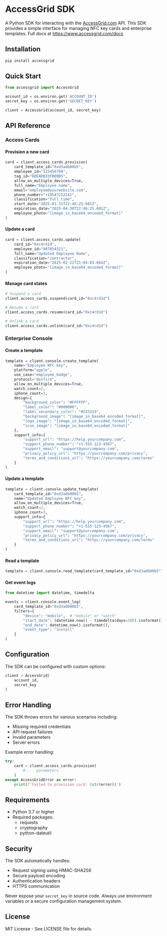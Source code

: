 # AccessGrid SDK

A Python SDK for interacting with the [AccessGrid.com](https://www.accessgrid.com) API. This SDK provides a simple interface for managing NFC key cards and enterprise templates. Full docs at https://www.accessgrid.com/docs

## Installation

```bash
pip install accessgrid
```

## Quick Start

```python
from accessgrid import AccessGrid

account_id = os.environ.get('ACCOUNT_ID')
secret_key = os.environ.get('SECRET_KEY')

client = AccessGrid(account_id, secret_key)
```

## API Reference

### Access Cards

#### Provision a new card

```python
card = client.access_cards.provision(
    card_template_id="0xd3adb00b5",
    employee_id="123456789",
    tag_id="DDEADB33FB00B5",
    allow_on_multiple_devices=True,
    full_name="Employee name",
    email="employee@yourwebsite.com",
    phone_number="+19547212241",
    classification="full_time",
    start_date="2025-01-31T22:46:25.601Z",
    expiration_date="2025-04-30T22:46:25.601Z",
    employee_photo="[image_in_base64_encoded_format]"
)
```

#### Update a card

```python
card = client.access_cards.update(
    card_id="0xc4rd1d",
    employee_id="987654321",
    full_name="Updated Employee Name",
    classification="contractor",
    expiration_date="2025-02-22T21:04:03.664Z",
    employee_photo="[image_in_base64_encoded_format]"
)
```

#### Manage card states

```python
# Suspend a card
client.access_cards.suspend(card_id="0xc4rd1d")

# Resume a card
client.access_cards.resume(card_id="0xc4rd1d")

# Unlink a card
client.access_cards.unlink(card_id="0xc4rd1d")
```

### Enterprise Console

#### Create a template

```python
template = client.console.create_template(
    name="Employee NFC key",
    platform="apple",
    use_case="employee_badge",
    protocol="desfire",
    allow_on_multiple_devices=True,
    watch_count=2,
    iphone_count=3,
    design={
        "background_color": "#FFFFFF",
        "label_color": "#000000",
        "label_secondary_color": "#333333",
        "background_image": "[image_in_base64_encoded_format]",
        "logo_image": "[image_in_base64_encoded_format]",
        "icon_image": "[image_in_base64_encoded_format]"
    },
    support_info={
        "support_url": "https://help.yourcompany.com",
        "support_phone_number": "+1-555-123-4567",
        "support_email": "support@yourcompany.com",
        "privacy_policy_url": "https://yourcompany.com/privacy",
        "terms_and_conditions_url": "https://yourcompany.com/terms"
    }
)
```

#### Update a template

```python
template = client.console.update_template(
    card_template_id="0xd3adb00b5",
    name="Updated Employee NFC key",
    allow_on_multiple_devices=True,
    watch_count=2,
    iphone_count=3,
    support_info={
        "support_url": "https://help.yourcompany.com",
        "support_phone_number": "+1-555-123-4567",
        "support_email": "support@yourcompany.com",
        "privacy_policy_url": "https://yourcompany.com/privacy",
        "terms_and_conditions_url": "https://yourcompany.com/terms"
    }
)
```

#### Read a template

```python
template = client.console.read_template(card_template_id="0xd3adb00b5")
```

#### Get event logs

```python
from datetime import datetime, timedelta

events = client.console.event_log(
    card_template_id="0xd3adb00b5",
    filters={
        "device": "mobile",  # "mobile" or "watch"
        "start_date": (datetime.now() - timedelta(days=30)).isoformat(),
        "end_date": datetime.now().isoformat(),
        "event_type": "install"
    }
)
```

## Configuration

The SDK can be configured with custom options:

```python
client = AccessGrid(
    account_id,
    secret_key
)
```

## Error Handling

The SDK throws errors for various scenarios including:
- Missing required credentials
- API request failures
- Invalid parameters
- Server errors

Example error handling:

```python
try:
    card = client.access_cards.provision(
        # ... parameters
    )
except AccessGridError as error:
    print(f'Failed to provision card: {str(error)}')
```

## Requirements

- Python 3.7 or higher
- Required packages:
  - requests
  - cryptography
  - python-dateutil

## Security

The SDK automatically handles:
- Request signing using HMAC-SHA256
- Secure payload encoding
- Authentication headers
- HTTPS communication

Never expose your `secret_key` in source code. Always use environment variables or a secure configuration management system.

## License

MIT License - See LICENSE file for details.